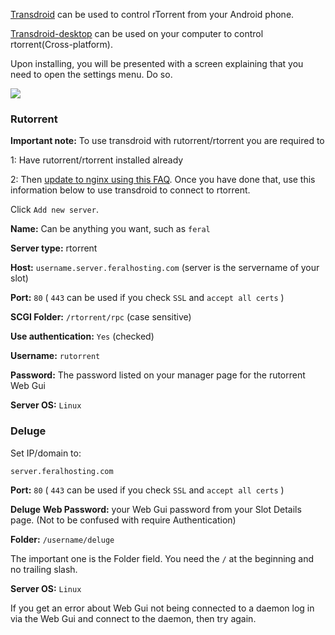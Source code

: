 
[Transdroid](http://transdroid.org) can be used to control rTorrent from your Android phone.

[Transdroid-desktop](http://code.google.com/p/transdroid-desktop/) can be used on your computer to control rtorrent(Cross-platform).

Upon installing, you will be presented with a screen explaining that you need to open the settings menu. Do so.

![](https://raw.github.com/feralhosting/feralfilehosting/master/Feral%20Wiki/Other%20software/Using%20Transdroid%20to%20Control%20rTorrent%20-%20Deluge%20-%20Transmission%20From%20Your%20Android%20Phone/1.png)

### Rutorrent

**Important note:** To use transdroid with rutorrent/rtorrent you are required to

1: Have rutorrent/rtorrent installed already

2: Then [update to nginx using this FAQ](https://www.feralhosting.com/faq/view?question=231). Once you have done that, use this information below to use transdroid to connect to rtorrent.

Click `Add new server`.

**Name:** Can be anything you want, such as `feral`

**Server type:** rtorrent

**Host:** `username.server.feralhosting.com` (server is the servername of your slot)

**Port:** `80` ( `443` can be used if you check `SSL` and `accept all certs` )

**SCGI Folder:** `/rtorrent/rpc` (case sensitive)

**Use authentication:** `Yes` (checked)

**Username:** `rutorrent`

**Password:** The password listed on your manager page for the rutorrent Web Gui

**Server OS:** `Linux`

### Deluge

Set IP/domain to: 

~~~
server.feralhosting.com
~~~

**Port:** `80` ( `443` can be used if you check `SSL` and `accept all certs` )

**Deluge Web Password:** your Web Gui password from your Slot Details page. (Not to be confused with require Authentication) 

**Folder:** `/username/deluge`

The important one is the Folder field. You need the `/` at the beginning and no trailing slash.

**Server OS:** `Linux`

If you get an error about Web Gui not being connected to a daemon log in via the Web Gui and connect to the daemon, then try again.



